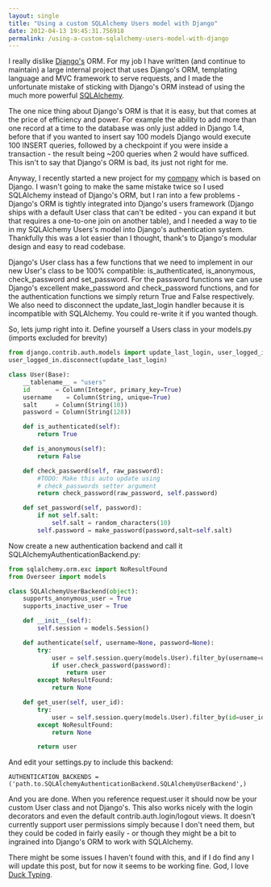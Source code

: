 ```yaml
---
layout: single
title: "Using a custom SQLAlchemy Users model with Django"
date: 2012-04-13 19:45:31.756918
permalink: /using-a-custom-sqlalchemy-users-model-with-django
---
```


I really dislike [Django's](https://www.djangoproject.com/) ORM. For my job I have written (and continue to maintain) a large internal project that uses Django's ORM, templating language and MVC framework to serve requests, and I made the unfortunate mistake of sticking with Django's ORM instead of using the much more powerful [SQLAlchemy](http://www.sqlalchemy.org/).

The one nice thing about Django's ORM is that it is easy, but that comes at the price of efficiency and power. For example the ability to add more than one record at a time to the database was only just added in Django 1.4, before that if you wanted to insert say 100 models Django would execute 100 INSERT queries, followed by a checkpoint if you were inside a transaction - the result being ~200 queries when 2 would have sufficed. This isn't to say that Django's ORM is bad, its just not right for me.

Anyway, I recently started a new project for my [company](http://www.vps-forge.com) which is based on Django. I wasn't going to make the same mistake twice so I used SQLAlchemy instead of Django's ORM, but I ran into a few problems - Django's ORM is tightly integrated into Django's users framework (Django ships with a default User class that can't be edited - you can expand it but that requires a one-to-one join on another table), and I needed a way to tie in my SQLAlchemy Users's model into Django's authentication system. Thankfully this was a lot easier than I thought, thank's to Django's modular design and easy to read codebase.

Django's User class has a few functions that we need to implement in our new User's class to be 100% compatible: is_authenticated, is_anonymous, check_password and set_password. For the password functions we can use Django's excellent make_password and check_password functions, and for the authentication functions we simply return True and False respectively. We also need to disconnect the update_last_login handler because it is incompatible with SQLAlchemy. You could re-write it if you wanted though.

So, lets jump right into it. Define yourself a Users class in your models.py (imports excluded for brevity)

```python
from django.contrib.auth.models import update_last_login, user_logged_in
user_logged_in.disconnect(update_last_login)

class User(Base):
    __tablename__ = "users"
    id       = Column(Integer, primary_key=True)
    username    = Column(String, unique=True)
    salt     = Column(String(10))
    password = Column(String(128))

    def is_authenticated(self):
        return True

    def is_anonymous(self):
        return False

    def check_password(self, raw_password):
        #TODO: Make this auto update using
        # check_passwords setter argument
        return check_password(raw_password, self.password)

    def set_password(self, password):
        if not self.salt:
            self.salt = random_characters(10)
        self.password = make_password(password,salt=self.salt)
```

Now create a new authentication backend and call it SQLAlchemyAuthenticationBackend.py:

```python
from sqlalchemy.orm.exc import NoResultFound
from Overseer import models

class SQLAlchemyUserBackend(object):
    supports_anonymous_user = True
    supports_inactive_user = True

    def __init__(self):
        self.session = models.Session()

    def authenticate(self, username=None, password=None):
        try:
            user = self.session.query(models.User).filter_by(username=username).one()
            if user.check_password(password):
                return user
        except NoResultFound:
            return None

    def get_user(self, user_id):
        try:
            user = self.session.query(models.User).filter_by(id=user_id).one()
        except NoResultFound:
            return None

        return user
```

And edit your settings.py to include this backend:

    AUTHENTICATION_BACKENDS =     ('path.to.SQLAlchemyAuthenticationBackend.SQLAlchemyUserBackend',)


And you are done. When you reference request.user it should now be your custom User class and not Django's. This also works nicely with the login decorators and even the default contrib.auth.login/logout views. It doesn't currently support user permissions simply because I don't need them, but they could be coded in fairly easily - or though they might be a bit to ingrained into Django's ORM to work with SQLAlchemy.

There might be some issues I haven't found with this, and if I do find any I will update this post, but for now it seems to be working fine. God, I love [Duck Typing](http://en.wikipedia.org/wiki/Duck_typing).
    
